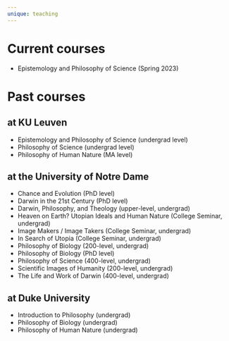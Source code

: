 ```yaml
---
unique: teaching
---
```



# Current courses

*   Epistemology and Philosophy of Science (Spring 2023)


# Past courses

## at KU Leuven

*   Epistemology and Philosophy of Science (undergrad level)
*   Philosophy of Science (undergrad level)
*   Philosophy of Human Nature (MA level)

## at the University of Notre Dame

*   Chance and Evolution (PhD level)
*   Darwin in the 21st Century (PhD level)
*   Darwin, Philosophy, and Theology (upper-level, undergrad)
*   Heaven on Earth?  Utopian Ideals and Human Nature (College Seminar, undergrad)
*   Image Makers / Image Takers (College Seminar, undergrad)
*   In Search of Utopia (College Seminar, undergrad)
*   Philosophy of Biology (200-level, undergrad)
*   Philosophy of Biology (PhD level)
*   Philosophy of Science (400-level, undergrad)
*   Scientific Images of Humanity (200-level, undergrad)
*   The Life and Work of Darwin (400-level, undergrad)

## at Duke University

*   Introduction to Philosophy (undergrad)
*   Philosophy of Biology (undergrad)
*   Philosophy of Human Nature (undergrad)
